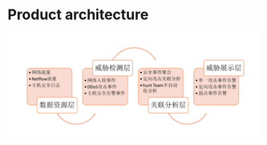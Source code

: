 # Product architecture
![](https://github.com/jdcloudcom/cn/blob/cn-csa/image/Situational-Awareness/pa.png)
